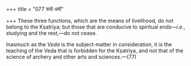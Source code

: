 +++
title = "077 त्रयो धर्मा"

+++
These three functions, which are the means of livelihood, do not belong
to the Kṣatriya; but those that are conducive to spiritual ends—*i.e*.,
studying and the rest,—do not cease.

Inasmuch as the *Veda* is the subject-matter in consideration, it is the
teaching of the Veda that is forbidden for the Kṣatriya, and not that of
the science of archery and other arts and sciences.—(77)


